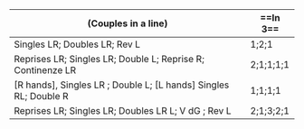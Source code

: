 |(Couples in a line) |==In 3==|
|----|-----|
|Singles LR; Doubles LR; Rev L |1;2;1|
|Reprises LR; Singles LR; Double L; Reprise R; Continenze LR |2;1;1;1;1|
|[R hands], Singles LR ; Double L; [L hands] Singles RL; Double R |1;1;1;1|
|Reprises LR; Singles LR; Doubles LR L; V dG ; Rev L |2;1;3;2;1|
